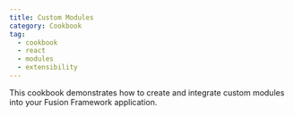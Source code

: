 ```yaml
---
title: Custom Modules
category: Cookbook
tag:
  - cookbook
  - react
  - modules
  - extensibility
---
```


This cookbook demonstrates how to create and integrate custom modules into your Fusion Framework application.

<!-- @include: ../../../cookbooks/app-react-module/README.md -->
